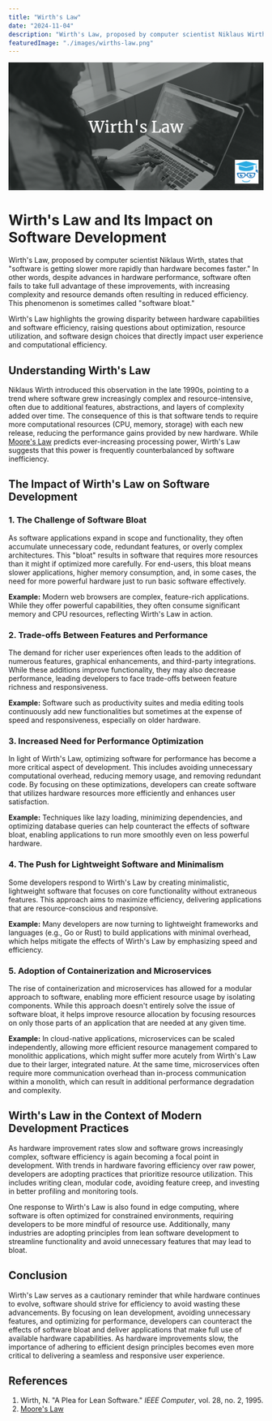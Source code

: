 ```yaml
---
title: "Wirth's Law"
date: "2024-11-04"
description: "Wirth's Law, proposed by computer scientist Niklaus Wirth, states that 'software is getting slower more rapidly than hardware becomes faster.'"
featuredImage: "./images/wirths-law.png"
---
```


![wirths's law](./images/wirths-law.png)

# Wirth's Law and Its Impact on Software Development

Wirth's Law, proposed by computer scientist Niklaus Wirth, states that "software is getting slower more rapidly than hardware becomes faster." In other words, despite advances in hardware performance, software often fails to take full advantage of these improvements, with increasing complexity and resource demands often resulting in reduced efficiency. This phenomenon is sometimes called "software bloat."

Wirth's Law highlights the growing disparity between hardware capabilities and software efficiency, raising questions about optimization, resource utilization, and software design choices that directly impact user experience and computational efficiency.

## Understanding Wirth's Law

Niklaus Wirth introduced this observation in the late 1990s, pointing to a trend where software grew increasingly complex and resource-intensive, often due to additional features, abstractions, and layers of complexity added over time. The consequence of this is that software tends to require more computational resources (CPU, memory, storage) with each new release, reducing the performance gains provided by new hardware. While [Moore's Law](./moores-law/) predicts ever-increasing processing power, Wirth's Law suggests that this power is frequently counterbalanced by software inefficiency.

## The Impact of Wirth's Law on Software Development

### 1. The Challenge of Software Bloat

As software applications expand in scope and functionality, they often accumulate unnecessary code, redundant features, or overly complex architectures. This "bloat" results in software that requires more resources than it might if optimized more carefully. For end-users, this bloat means slower applications, higher memory consumption, and, in some cases, the need for more powerful hardware just to run basic software effectively.

**Example:** Modern web browsers are complex, feature-rich applications. While they offer powerful capabilities, they often consume significant memory and CPU resources, reflecting Wirth's Law in action.

### 2. Trade-offs Between Features and Performance

The demand for richer user experiences often leads to the addition of numerous features, graphical enhancements, and third-party integrations. While these additions improve functionality, they may also decrease performance, leading developers to face trade-offs between feature richness and responsiveness.

**Example:** Software such as productivity suites and media editing tools continuously add new functionalities but sometimes at the expense of speed and responsiveness, especially on older hardware.

### 3. Increased Need for Performance Optimization

In light of Wirth's Law, optimizing software for performance has become a more critical aspect of development. This includes avoiding unnecessary computational overhead, reducing memory usage, and removing redundant code. By focusing on these optimizations, developers can create software that utilizes hardware resources more efficiently and enhances user satisfaction.

**Example:** Techniques like lazy loading, minimizing dependencies, and optimizing database queries can help counteract the effects of software bloat, enabling applications to run more smoothly even on less powerful hardware.

### 4. The Push for Lightweight Software and Minimalism

Some developers respond to Wirth's Law by creating minimalistic, lightweight software that focuses on core functionality without extraneous features. This approach aims to maximize efficiency, delivering applications that are resource-conscious and responsive.

**Example:** Many developers are now turning to lightweight frameworks and languages (e.g., Go or Rust) to build applications with minimal overhead, which helps mitigate the effects of Wirth's Law by emphasizing speed and efficiency.

### 5. Adoption of Containerization and Microservices

The rise of containerization and microservices has allowed for a modular approach to software, enabling more efficient resource usage by isolating components. While this approach doesn't entirely solve the issue of software bloat, it helps improve resource allocation by focusing resources on only those parts of an application that are needed at any given time.

**Example:** In cloud-native applications, microservices can be scaled independently, allowing more efficient resource management compared to monolithic applications, which might suffer more acutely from Wirth's Law due to their larger, integrated nature. At the same time, microservices often require more communication overhead than in-process communication within a monolith, which can result in additional performance degradation and complexity.

## Wirth's Law in the Context of Modern Development Practices

As hardware improvement rates slow and software grows increasingly complex, software efficiency is again becoming a focal point in development. With trends in hardware favoring efficiency over raw power, developers are adopting practices that prioritize resource utilization. This includes writing clean, modular code, avoiding feature creep, and investing in better profiling and monitoring tools.

One response to Wirth's Law is also found in edge computing, where software is often optimized for constrained environments, requiring developers to be more mindful of resource use. Additionally, many industries are adopting principles from lean software development to streamline functionality and avoid unnecessary features that may lead to bloat.

## Conclusion

Wirth's Law serves as a cautionary reminder that while hardware continues to evolve, software should strive for efficiency to avoid wasting these advancements. By focusing on lean development, avoiding unnecessary features, and optimizing for performance, developers can counteract the effects of software bloat and deliver applications that make full use of available hardware capabilities. As hardware improvements slow, the importance of adhering to efficient design principles becomes even more critical to delivering a seamless and responsive user experience.

## References

1. Wirth, N. "A Plea for Lean Software." *IEEE Computer*, vol. 28, no. 2, 1995.
2. [Moore's Law](./moores-law/)

